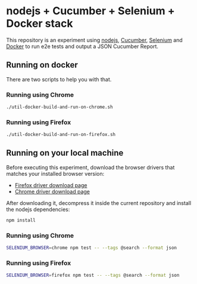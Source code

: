 # nodejs + Cucumber + Selenium + Docker stack

This repository is an experiment using [nodejs](https://nodejs.org/en/), [Cucumber](https://cucumber.io/), [Selenium](https://www.selenium.dev/) and [Docker](https://www.docker.com/) to run e2e tests and output a JSON Cucumber Report.

## Running on docker

There are two scripts to help you with that.

### Running using Chrome

```bash
./util-docker-build-and-run-on-chrome.sh 
```

### Running using Firefox

```bash
./util-docker-build-and-run-on-firefox.sh 
```

## Running on your local machine
 
Before executing this experiment, download the browser drivers that matches your installed browser version:

- [Firefox driver download page](https://github.com/mozilla/geckodriver/releases)
- [Chrome driver download page](https://chromedriver.chromium.org/downloads)

After downloading it, decompress it inside the current repository and install the nodejs dependencies:

```bash
npm install
```

### Running using Chrome

```bash
SELENIUM_BROWSER=chrome npm test -- --tags @search --format json
```

### Running using Firefox

```bash
SELENIUM_BROWSER=firefox npm test -- --tags @search --format json
```
